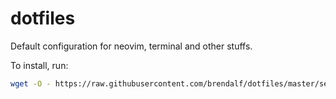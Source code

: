 # dotfiles

Default configuration for neovim, terminal and other stuffs.

To install, run:

```bash
wget -O - https://raw.githubusercontent.com/brendalf/dotfiles/master/setup.sh | bash
```
